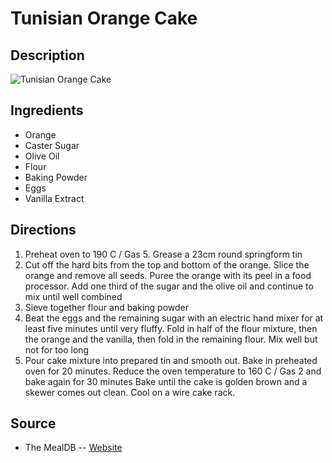 # Tunisian Orange Cake

## Description
![Tunisian Orange Cake](https://www.themealdb.com/images/media/meals/y4jpgq1560459207.jpg "Tunisian Orange Cake")

## Ingredients
- Orange
- Caster Sugar
- Olive Oil
- Flour
- Baking Powder
- Eggs
- Vanilla Extract

## Directions
1. Preheat oven to 190 C / Gas 5. Grease a 23cm round springform tin
2. Cut off the hard bits from the top and bottom of the orange. Slice the orange and remove all seeds. Puree the orange with its peel in a food processor. Add one third of the sugar and the olive oil and continue to mix until well combined
3. Sieve together flour and baking powder
4. Beat the eggs and the remaining sugar with an electric hand mixer for at least five minutes until very fluffy. Fold in half of the flour mixture, then the orange and the vanilla, then fold in the remaining flour. Mix well but not for too long
5. Pour cake mixture into prepared tin and smooth out. Bake in preheated oven for 20 minutes. Reduce the oven temperature to 160 C / Gas 2 and bake again for 30 minutes Bake until the cake is golden brown and a skewer comes out clean. Cool on a wire cake rack.

## Source

- The MealDB -- [Website](https://themealdb.com/)
